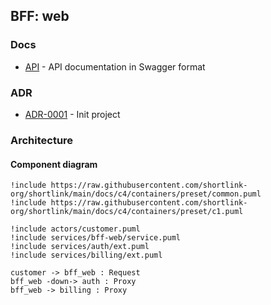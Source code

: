 ## BFF: web

### Docs

- [API](./docs/api.yaml) - API documentation in Swagger format

### ADR

- [ADR-0001](./docs/ADR/decisions/0001-init.md) - Init project

### Architecture

#### Component diagram

```plantuml
!include https://raw.githubusercontent.com/shortlink-org/shortlink/main/docs/c4/containers/preset/common.puml
!include https://raw.githubusercontent.com/shortlink-org/shortlink/main/docs/c4/containers/preset/c1.puml

!include actors/customer.puml
!include services/bff-web/service.puml
!include services/auth/ext.puml
!include services/billing/ext.puml

customer -> bff_web : Request 
bff_web -down-> auth : Proxy
bff_web -> billing : Proxy
```
